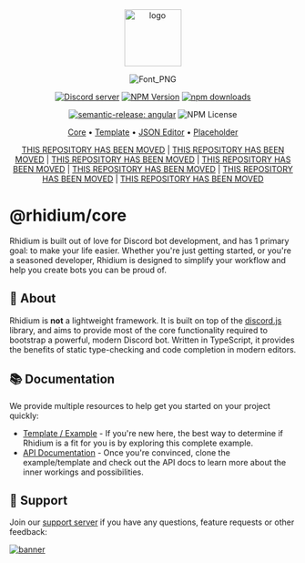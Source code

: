 <div align="center">
  <a href="https://rhidium.xyz"><img src="https://github.com/rhidium/core/assets/57721238/e6d25fa1-07cb-4284-a02a-f73fe7ef3878" width="100" alt="logo" /></a>

  ![Font_PNG](https://github.com/rhidium/core/assets/57721238/9ccc5763-8336-4d1e-8187-a738bafdc519)

  <p>
    <a href="https://discord.gg/mirasaki"><img src="https://img.shields.io/discord/793894728847720468?color=5865F2&logo=discord&logoColor=white" alt="Discord server" /></a>
    <a href="https://www.npmjs.com/package/@rhidium/core"><img alt="NPM Version" src="https://img.shields.io/npm/v/%40rhidium%2Fcore?logo=npm"></a>
    <a href="https://www.npmjs.com/package/@rhidium/core"><img src="https://img.shields.io/npm/dt/@rhidium/core.svg?maxAge=3600" alt="npm downloads" /></a>
    <!-- <a href="https://www.npmjs.com/package/@rhidium/core"><img alt="NPM License" src="https://img.shields.io/npm/l/%40rhidium%2Fcore?logo=github"></a> -->
  </p>

  [![semantic-release: angular](https://img.shields.io/badge/semantic--release-angular-e10079?logo=semantic-release)](https://github.com/semantic-release/semantic-release)
  ![NPM License](https://img.shields.io/npm/l/%40rhidium%2Fcore?logo=github)

  <p align="center">
    <a href="https://github.com/rhidium/core">Core</a>
    •
    <a href="https://github.com/rhidium/template">Template</a>
    •
    <a href="https://github.com/rhidium/json-editor">JSON Editor</a>
    •
    <a href="https://github.com/rhidium/core">Placeholder</a>
  </p>

  [THIS REPOSITORY HAS BEEN MOVED](https://github.com/rhidium/rhidium) | [THIS REPOSITORY HAS BEEN MOVED](https://github.com/rhidium/rhidium) | [THIS REPOSITORY HAS BEEN MOVED](https://github.com/rhidium/rhidium) | [THIS REPOSITORY HAS BEEN MOVED](https://github.com/rhidium/rhidium) | [THIS REPOSITORY HAS BEEN MOVED](https://github.com/rhidium/rhidium) | [THIS     REPOSITORY HAS BEEN MOVED](https://github.com/rhidium/rhidium) | [THIS REPOSITORY HAS BEEN MOVED](https://github.com/rhidium/rhidium)

</div>

# @rhidium/core

Rhidium is built out of love for Discord bot development, and has 1 primary goal: to make your life easier. Whether you're just getting started, or you're a seasoned developer, Rhidium is designed to simplify your workflow and help you create bots you can be proud of.

## 🤝 About

Rhidium is **not** a lightweight framework. It is built on top of the [discord.js](https://discord.js.org/#/) library, and aims to provide most of the core functionality required to bootstrap a powerful, modern Discord bot. Written in TypeScript, it provides the benefits of static type-checking and code completion in modern editors.

## 📚 Documentation

We provide multiple resources to help get you started on your project quickly:

- [Template / Example](https://github.com/rhidium/template) - If you're new here, the best way to determine if Rhidium is a fit for you is by exploring this complete example.
- [API Documentation](https://rhidium.xyz/modules.html) - Once you're convinced, clone the example/template and check out the API docs to learn more about the inner workings and possibilities.

## 🙋 Support

Join our [support server](https://discord.gg/mirasaki) if you have any questions, feature requests or other feedback:

[![banner](https://invidget.switchblade.xyz/mirasaki)](https://discord.gg/mirasaki)
